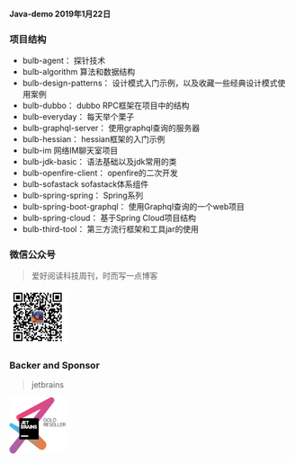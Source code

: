 #### Java-demo 2019年1月22日

### 项目结构

- bulb-agent：               探针技术
- bulb-algorithm             算法和数据结构
- bulb-design-patterns：     设计模式入门示例，以及收藏一些经典设计模式使用案例
- bulb-dubbo：               dubbo RPC框架在项目中的结构
- bulb-everyday：            每天举个栗子
- bulb-graphql-server：      使用graphql查询的服务器
- bulb-hessian：             hessian框架的入门示例
- bulb-im                    网络IM聊天室项目
- bulb-jdk-basic：           语法基础以及jdk常用的类
- bulb-openfire-client：     openfire的二次开发
- bulb-sofastack             sofastack体系组件
- bulb-spring-spring：       Spring系列
- bulb-spring-boot-graphql： 使用Graphql查询的一个web项目
- bulb-spring-cloud：        基于Spring Cloud项目结构
- bulb-third-tool：          第三方流行框架和工具jar的使用

### 微信公众号
> 爱好阅读科技周刊，时而写一点博客

<a href="#" target="_blank">
<img src="https://github.com/ZuoFuhong/bulb/blob/master/doc/qrcode_for_gh.jpg" width="100px" height="100px">
</a>


### Backer and Sponsor
> jetbrains

<a href="https://www.jetbrains.com/?from=ZuoFuhong/bulb" target="_blank">
<img src="https://github.com/ZuoFuhong/bulb/blob/master/doc/jetbrains-gold-reseller.svg" width="100px" height="100px">
</a>